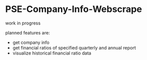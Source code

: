 # PSE-Company-Info-Webscrape

work in progress


planned features are:
* get company info 
* get financial ratios of specified quarterly and annual report 
* visualize historical financial ratio data 

